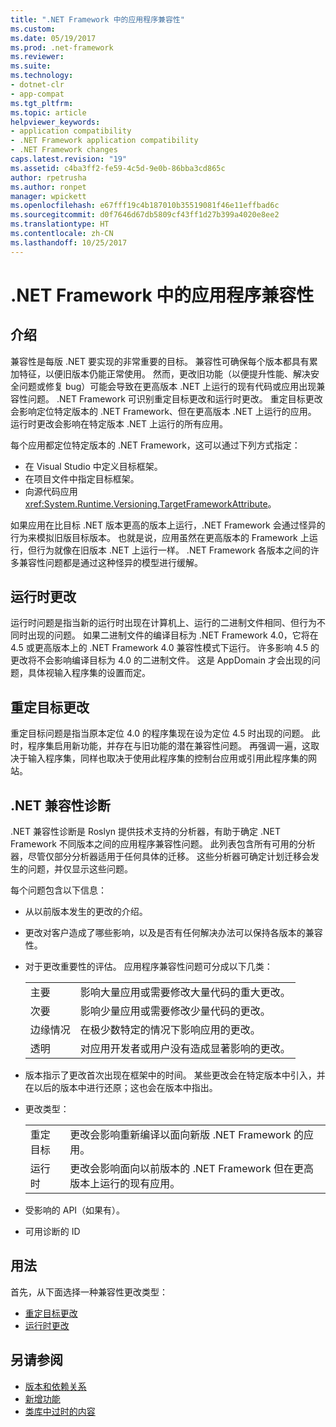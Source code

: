 ```yaml
---
title: ".NET Framework 中的应用程序兼容性"
ms.custom: 
ms.date: 05/19/2017
ms.prod: .net-framework
ms.reviewer: 
ms.suite: 
ms.technology:
- dotnet-clr
- app-compat
ms.tgt_pltfrm: 
ms.topic: article
helpviewer_keywords:
- application compatibility
- .NET Framework application compatibility
- .NET Framework changes
caps.latest.revision: "19"
ms.assetid: c4ba3ff2-fe59-4c5d-9e0b-86bba3cd865c
author: rpetrusha
ms.author: ronpet
manager: wpickett
ms.openlocfilehash: e67fff19c4b187010b35519081f46e11effbad6c
ms.sourcegitcommit: d0f7646d67db5809cf43ff1d27b399a4020e8ee2
ms.translationtype: HT
ms.contentlocale: zh-CN
ms.lasthandoff: 10/25/2017
---
```

# <a name="application-compatibility-in-the-net-framework"></a>.NET Framework 中的应用程序兼容性

## <a name="introduction"></a>介绍
兼容性是每版 .NET 要实现的非常重要的目标。 兼容性可确保每个版本都具有累加特征，以便旧版本仍能正常使用。 然而，更改旧功能（以便提升性能、解决安全问题或修复 bug）可能会导致在更高版本 .NET 上运行的现有代码或应用出现兼容性问题。 .NET Framework 可识别重定目标更改和运行时更改。 重定目标更改会影响定位特定版本的 .NET Framework、但在更高版本 .NET 上运行的应用。 运行时更改会影响在特定版本 .NET 上运行的所有应用。

每个应用都定位特定版本的 .NET Framework，这可以通过下列方式指定：

* 在 Visual Studio 中定义目标框架。
* 在项目文件中指定目标框架。
* 向源代码应用 <xref:System.Runtime.Versioning.TargetFrameworkAttribute>。

如果应用在比目标 .NET 版本更高的版本上运行，.NET Framework 会通过怪异的行为来模拟旧版目标版本。 也就是说，应用虽然在更高版本的 Framework 上运行，但行为就像在旧版本 .NET 上运行一样。 .NET Framework 各版本之间的许多兼容性问题都是通过这种怪异的模型进行缓解。

## <a name="runtime-changes"></a>运行时更改

运行时问题是指当新的运行时出现在计算机上、运行的二进制文件相同、但行为不同时出现的问题。 如果二进制文件的编译目标为 .NET Framework 4.0，它将在 4.5 或更高版本上的 .NET Framework 4.0 兼容性模式下运行。 许多影响 4.5 的更改将不会影响编译目标为 4.0 的二进制文件。 这是 AppDomain 才会出现的问题，具体视输入程序集的设置而定。

## <a name="retargeting-changes"></a>重定目标更改

重定目标问题是指当原本定位 4.0 的程序集现在设为定位 4.5 时出现的问题。 此时，程序集启用新功能，并存在与旧功能的潜在兼容性问题。 再强调一遍，这取决于输入程序集，同样也取决于使用此程序集的控制台应用或引用此程序集的网站。

## <a name="net-compatibility-diagnostics"></a>.NET 兼容性诊断

.NET 兼容性诊断是 Roslyn 提供技术支持的分析器，有助于确定 .NET Framework 不同版本之间的应用程序兼容性问题。 此列表包含所有可用的分析器，尽管仅部分分析器适用于任何具体的迁移。 这些分析器可确定计划迁移会发生的问题，并仅显示这些问题。

每个问题包含以下信息：

-   从以前版本发生的更改的介绍。

-   更改对客户造成了哪些影响，以及是否有任何解决办法可以保持各版本的兼容性。

-   对于更改重要性的评估。 应用程序兼容性问题可分成以下几类：

    |   |   |
    |---|---|
    |主要|影响大量应用或需要修改大量代码的重大更改。|
    |次要|影响少量应用或需要修改少量代码的更改。|
    |边缘情况|在极少数特定的情况下影响应用的更改。|
    |透明|对应用开发者或用户没有造成显著影响的更改。|

-   版本指示了更改首次出现在框架中的时间。 某些更改会在特定版本中引入，并在以后的版本中进行还原；这也会在版本中指出。

-   更改类型：

    |   |   |
    |---|---|
    |重定目标|更改会影响重新编译以面向新版 .NET Framework 的应用。|
    |运行时|更改会影响面向以前版本的 .NET Framework 但在更高版本上运行的现有应用。|

-   受影响的 API（如果有）。

-   可用诊断的 ID

## <a name="usage"></a>用法
首先，从下面选择一种兼容性更改类型：

* [重定目标更改](./retargeting/index.md)
* [运行时更改](./runtime/index.md)


## <a name="see-also"></a>另请参阅

* [版本和依赖关系](../../../docs/framework/migration-guide/versions-and-dependencies.md)
* [新增功能](../../../docs/framework/whats-new/index.md)
* [类库中过时的内容](../../../docs/framework/whats-new/whats-obsolete.md)
